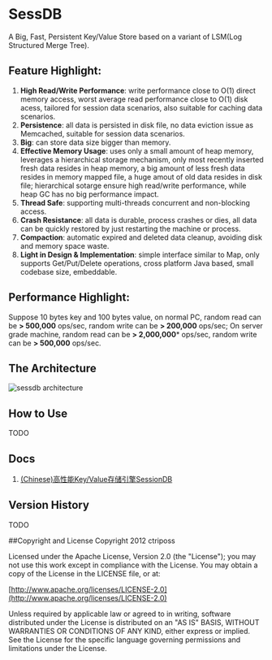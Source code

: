 # SessDB

A Big, Fast, Persistent Key/Value Store based on a variant of LSM(Log Structured Merge Tree).

## Feature Highlight:
1. **High Read/Write Performance**: write performance close to O(1) direct memory access, worst average read performance close to O(1) disk acess, tailored for session data scenarios, also suitable for caching data scenarios.
2. **Persistence**: all data is persisted in disk file, no data eviction issue as Memcached, suitable for session data scenarios.
3. **Big**: can store data size bigger than memory.
4. **Effective Memory Usage**: uses only a small amount of heap memory, leverages a hierarchical storage mechanism, only most recently inserted fresh data resides in heap memory, a big amount of less fresh data resides in memory mapped file, a huge amout of old data resides in disk file; hierarchical sotarge ensure high read/write performance, while heap GC has no big performance impact.
5. **Thread Safe**: supporting multi-threads concurrent and non-blocking access.
6. **Crash Resistance**: all data is durable, process crashes or dies, all data can be quickly restored by just restarting the machine or process.
7. **Compaction**: automatic expired and deleted data cleanup, avoiding disk and memory space waste.
8. **Light in Design & Implementation**: simple interface similar to Map, only supports Get/Put/Delete operations, cross platform Java based, small codebase size, embeddable.

## Performance Highlight:
Suppose 10 bytes key and 100 bytes value, on normal PC, random read can be **> 500,000** ops/sec, random write can be **> 200,000** ops/sec;
On server grade machine, random read can be **> 2,000,000*** ops/sec, random write can be **> 500,000** ops/sec.


## The Architecture
![sessdb architecture](https://raw.githubusercontent.com/ctriposs/sessdb/master/doc/sessdb_arch.png)

## How to Use
TODO

## Docs
1. [(Chinese)高性能Key/Value存储引擎SessionDB](https://github.com/ctriposs/sessdb/raw/master/doc/SessionDB.docx)


## Version History
TODO

##Copyright and License
Copyright 2012 ctriposs

Licensed under the Apache License, Version 2.0 (the "License"); you may not use this work except in compliance with the License. You may obtain a copy of the License in the LICENSE file, or at:

[http://www.apache.org/licenses/LICENSE-2.0](http://www.apache.org/licenses/LICENSE-2.0)

Unless required by applicable law or agreed to in writing, software distributed under the License is distributed on an "AS IS" BASIS, WITHOUT WARRANTIES OR CONDITIONS OF ANY KIND, either express or implied. See the License for the specific language governing permissions and limitations under the License.

 